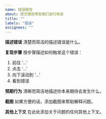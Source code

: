 ```yaml
---
name: 错误报告
about: 提交报告帮助我们进行改进
title: ""
labels: "错误"
assignees: ""
---
```


**描述错误**
清楚而简洁的描述错误是什么。

**复现步骤**
按步骤描述如何触发这个错误：

1. 前往 '...'
2. 点击 '...'
3. 向下滚动到 '...'
4. 看到错误

**预期行为**
清晰而简洁地描述你本来期待会发生什么。

**截图**
如果方便的话，添加截图来帮助解释问题。

**其他上下文**
在此处添加关于问题的任何其他上下文。
